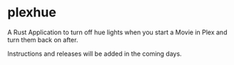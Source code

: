 # plexhue
A Rust Application to turn off hue lights when you start a Movie in Plex and turn them back on after.

Instructions and releases will be added in the coming days.
